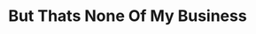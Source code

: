 ---
layout: post
title:  "But Thats None Of My Business"
categories: meme-template
template_id: 9
---